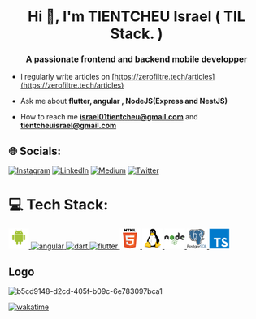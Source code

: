 <h1 align="center">Hi 👋, I'm TIENTCHEU Israel ( TIL Stack. )</h1>
<h3 align="center">A passionate frontend and backend mobile developper</h3>

- I regularly write articles on [https://zerofiltre.tech/articles](https://zerofiltre.tech/articles)

- Ask me about **flutter, angular , NodeJS(Express and NestJS)**

- How to reach me **israel01tientcheu@gmail.com** and **tientcheuisrael@gmail.com**

## 🌐 Socials:
[![Instagram](https://img.shields.io/badge/Instagram-%23E4405F.svg?logo=Instagram&logoColor=white)](https://instagram.com/til_stack) [![LinkedIn](https://img.shields.io/badge/LinkedIn-%230077B5.svg?logo=linkedin&logoColor=white)](www.linkedin.com/in/israel-tientcheu-12278b298) [![Medium](https://img.shields.io/badge/Medium-12100E?logo=medium&logoColor=white)](https://medium.com/@israel01tientcheu) [![Twitter](https://img.shields.io/badge/Twitter-%231DA1F2.svg?logo=Twitter&logoColor=white)](https://twitter.com/leicanor_) 

# 💻 Tech Stack:
<p align="left"> <a href="https://developer.android.com" target="_blank" rel="noreferrer"> <img src="https://raw.githubusercontent.com/devicons/devicon/master/icons/android/android-original-wordmark.svg" alt="android" width="40" height="40"/> </a> <a href="https://angular.io" target="_blank" rel="noreferrer"> <img src="https://angular.io/assets/images/logos/angular/angular.svg" alt="angular" width="40" height="40"/> </a> <a href="https://dart.dev" target="_blank" rel="noreferrer"> <img src="https://www.vectorlogo.zone/logos/dartlang/dartlang-icon.svg" alt="dart" width="40" height="40"/> </a>  </a> <a href="https://flutter.dev" target="_blank" rel="noreferrer"> <img src="https://www.vectorlogo.zone/logos/flutterio/flutterio-icon.svg" alt="flutter" width="40" height="40"/> </a> <a href="https://www.w3.org/html/" target="_blank" rel="noreferrer"> <img src="https://raw.githubusercontent.com/devicons/devicon/master/icons/html5/html5-original-wordmark.svg" alt="html5" width="40" height="40"/> </a> <a href="https://www.linux.org/" target="_blank" rel="noreferrer"> <img src="https://raw.githubusercontent.com/devicons/devicon/master/icons/linux/linux-original.svg" alt="linux" width="40" height="40"/> </a> <a href="https://nodejs.org" target="_blank" rel="noreferrer"> <img src="https://raw.githubusercontent.com/devicons/devicon/master/icons/nodejs/nodejs-original-wordmark.svg" alt="nodejs" width="40" height="40"/> </a>  <a href="https://www.postgresql.org" target="_blank" rel="noreferrer"> <img src="https://raw.githubusercontent.com/devicons/devicon/master/icons/postgresql/postgresql-original-wordmark.svg" alt="postgresql" width="40" height="40"/> </a> <a href="https://www.typescriptlang.org/" target="_blank" rel="noreferrer"> <img src="https://raw.githubusercontent.com/devicons/devicon/master/icons/typescript/typescript-original.svg" alt="typescript" width="40" height="40"/> </a> </p>

## Logo
![b5cd9148-d2cd-405f-b09c-6e783097bca1](https://github.com/user-attachments/assets/9844b319-66eb-4ee4-8b0e-012130d3d3b8)

[![wakatime](https://wakatime.com/badge/user/9c3fecf7-74a1-43b4-9ebe-2ceb9bc27297.svg)](https://wakatime.com/@9c3fecf7-74a1-43b4-9ebe-2ceb9bc27297)



